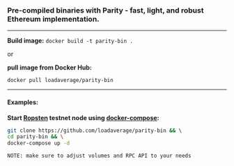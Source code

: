 ### Pre-compiled binaries with Parity - fast, light, and robust Ethereum implementation.

--- 
**Build image:**
`docker build -t parity-bin .`

or

**pull image from Docker Hub:**

`docker pull loadaverage/parity-bin`

---

#### Examples:
**Start [Ropsten](https://github.com/ethereum/ropsten) testnet node using [docker-compose](https://docs.docker.com/compose/):**

```bash
git clone https://github.com/loadaverage/parity-bin && \ 
cd parity-bin && \
docker-compose up -d
```
`NOTE: make sure to adjust volumes and RPC API to your needs`
